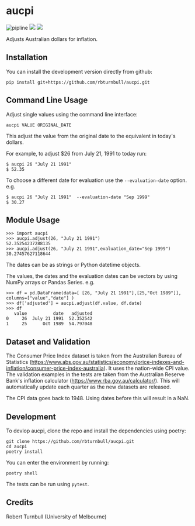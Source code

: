 # aucpi

![pipline](https://github.com/rbturnbull/aucpi/actions/workflows/coverage.yml/badge.svg)
[<img src="https://github.com/rbturnbull/aucpi/actions/workflows/docs.yml/badge.svg">](<https://rbturnbull.github.io/aucpi/>)
[<img src="https://img.shields.io/badge/code%20style-black-000000.svg">](<https://github.com/psf/black>)

Adjusts Australian dollars for inflation.

## Installation

You can install the development version directly from github:

```
pip install git+https://github.com/rbturnbull/aucpi.git
```

## Command Line Usage

Adjust single values using the command line interface:
```
aucpi VALUE ORIGINAL_DATE
```
This adjust the value from the original date to the equivalent in today's dollars.

For example, to adjust $26 from July 21, 1991 to today run:
```
$ aucpi 26 "July 21 1991" 
$ 52.35
```

To choose a different date for evaluation use the `--evaluation-date` option. e.g.
```
$ aucpi 26 "July 21 1991"  --evaluation-date "Sep 1999"
$ 30.27
```

## Module Usage

```
>>> import aucpi
>>> aucpi.adjust(26, "July 21 1991")
52.35254237288135
>>> aucpi.adjust(26, "July 21 1991",evaluation_date="Sep 1999")
30.27457627118644
```
The dates can be as strings or Python datetime objects.

The values, the dates and the evaluation dates can be vectors by using NumPy arrays or Pandas Series. e.g.
```
>>> df = pd.DataFrame(data=[ [26, "July 21 1991"],[25,"Oct 1989"]], columns=["value","date"] )
>>> df['adjusted'] = aucpi.adjust(df.value, df.date)
>>> df
   value          date   adjusted
0     26  July 21 1991  52.352542
1     25      Oct 1989  54.797048
```

## Dataset and Validation
The Consumer Price Index dataset is taken from the Australian Bureau of Statistics (https://www.abs.gov.au/statistics/economy/price-indexes-and-inflation/consumer-price-index-australia). It uses the nation-wide CPI value. The validation examples in the tests are taken from the Australian Reserve Bank's inflation calculator (https://www.rba.gov.au/calculator/). This will automatically update each quarter as the new datasets are released.

The CPI data goes back to 1948. Using dates before this will result in a NaN.

## Development

To devlop aucpi, clone the repo and install the dependencies using poetry:

```
git clone https://github.com/rbturnbull/aucpi.git
cd aucpi
poetry install
```

You can enter the environment by running:

```
poetry shell
```

The tests can be run using `pytest`.

## Credits

Robert Turnbull (University of Melbourne)
